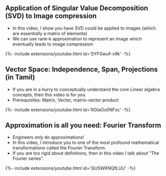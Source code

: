 ## Application of Singular Value Decomposition (SVD) to Image compression
* In this video, I show you have SVD could be applied to images (which are essentially a matrix of elements)
* We can use rank-k approximation to represent an image which eventually leads to image compression
<div>{%- include extensions/youtube.html id='SYFGwuf-v9k' -%}</div>

## Vector Space: Independence, Span, Projections (in Tamil)
* If you are in a hurry to conceptually understand the core Linear algebra concepts, then this video is for you.
* Prerequisites: Matrix, Vector, matrix-vector product
<div>{%- include extensions/youtube.html id='KOiaOx0NFxc' -%}</div>

## Approximation is all you need: Fourier Transform 
* Engineers only do approximations! 
* In this video, I introduce you to one of the most profound mathematical transformations called the Fourier Transform.
* If you are too rigid about definitions, then in this video I talk about "The Fourier series".
<div>{%- include extensions/youtube.html id='QUSWKNQfLUU' -%}</div>

